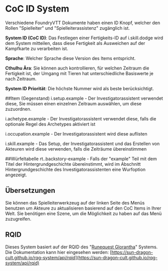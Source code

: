 <!--- This file is auto generated from module/manual/de/coc-id-system.md -->
# CoC ID System

Verschiedene FoundryVTT Dokumente haben einen ID Knopf, welcher den Rollen "Spielleiter" und "Spielleiterassistenz" zugänglich ist.

**System ID (CoC ID)**: Das Festlegen einer Fertigkeits-ID auf i.skill.dodge wird dem System mitteilen, dass diese Fertigkeit als Ausweichen auf der Kampfkarte zu verarbeiten ist.

**Sprache**: Welcher Sprache diese Version des Items entspricht.

**Cthulhu Ära**: Sie können auch kontrollieren, für welchen Zeitraum die Fertigkeit ist, der Umgang mit Tieren hat unterschiedliche Basiswerte je nach Zeitraum.

**System ID Priorität**: Die höchste Nummer wird als beste berücksichtigt.

##Item (Gegenstand)
i.setup.example - Der Investigatorassistent verwendet diese, Sie müssen einen einzelnen Zeitraum auswählen, um diese zuzuordnen.

i.achetype.example - Der Investigatorassistent verwendet diese, falls die optionale Regel des Archetypes aktiviert ist

i.occupation.example - Der Investigatorassistent wird diese auflisten

i.skill.example - Das Setup, der Investigatorassistent und das Erstellen von Akteuren wird diese verwenden, falls die Zeiträume übereinstimmen

##Würfeltabelle
rt..backstory-example - Falls der "example" Teil mit dem Titel der Hintergrundgeschichte übereinstimmt, wird im Abschnitt Hintergrundgeschichte des Investigatorassistenten eine Wurfoption angezeigt.

## Übersetzungen
Sie können das Spielleiterwerkzeug auf der linken Seite des Menüs benutzen um Akteure zu aktualisieren basierend auf den CoC Items in Ihrer Welt. Sie benötigen eine Szene, um die Möglichkeit zu haben auf das Menü zuzugreifen.

## RQID
Dieses System basiert auf der RQID des "[Runequest Glorantha](https://foundryvtt.com/packages/rqg)" Systems. Die Dokumentation kann hier eingesehen werden: [https://sun-dragon-cult.github.io/rqg-system/api/rqid](https://sun-dragon-cult.github.io/rqg-system/api/rqid)
